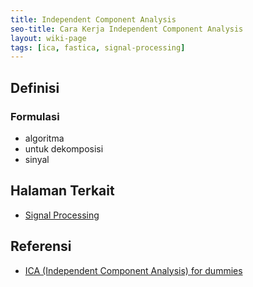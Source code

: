 ```yaml
---
title: Independent Component Analysis
seo-title: Cara Kerja Independent Component Analysis
layout: wiki-page
tags: [ica, fastica, signal-processing]
---
```


## Definisi

### Formulasi
- algoritma
- untuk dekomposisi
- sinyal

## Halaman Terkait
- [Signal Processing](/wiki/wiki/sig/signal-processing/)

## Referensi
- [ICA (Independent Component Analysis) for dummies](https://cerco.cnrs.fr/pagesp/arno/indexica.html)
